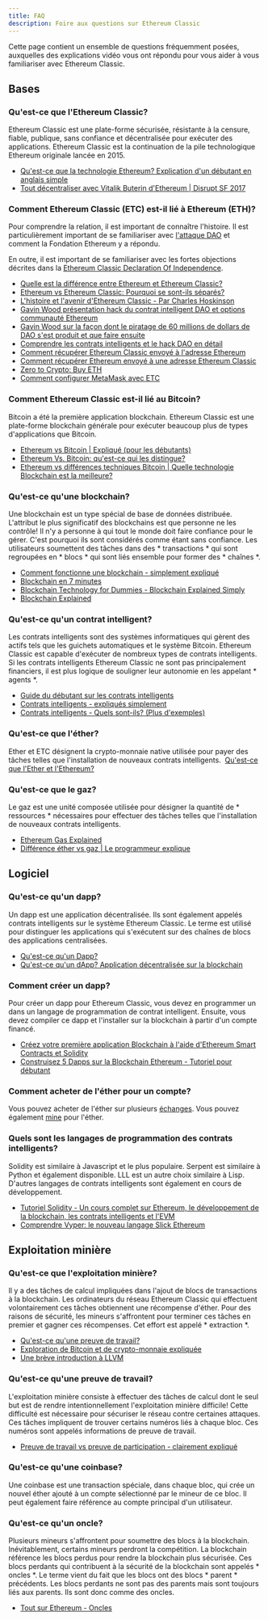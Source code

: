 ```yaml
---
title: FAQ
description: Foire aux questions sur Ethereum Classic
---
```


Cette page contient un ensemble de questions fréquemment posées, auxquelles des explications vidéo vous ont répondu pour vous aider à vous familiariser avec Ethereum Classic.

## Bases

### Qu'est-ce que l'Ethereum Classic?

Ethereum Classic est une plate-forme sécurisée, résistante à la censure, fiable, publique, sans confiance et décentralisée pour exécuter des applications. Ethereum Classic est la continuation de la pile technologique Ethereum originale lancée en 2015.

- [Qu'est-ce que la technologie Ethereum? Explication d'un débutant en anglais simple](https://youtu.be/jxLkbJozKbY)
- [Tout décentraliser avec Vitalik Buterin d'Ethereum | Disrupt SF 2017](https://youtu.be/WSN5BaCzsbo)

### Comment Ethereum Classic (ETC) est-il lié à Ethereum (ETH)?

Pour comprendre la relation, il est important de connaître l'histoire. Il est particulièrement important de se familiariser avec [l'attaque DAO](http://www.coindesk.com/understanding-dao-hack-journalists) et comment la Fondation Ethereum y a répondu.

En outre, il est important de se familiariser avec les fortes objections décrites dans la [Ethereum Classic Declaration Of Independence](/blog/2016-08-13-declaration-of-Independance).

- [Quelle est la différence entre Ethereum et Ethereum Classic?](Https://youtu.be/EaC6YwO_H0U)
- [Ethereum vs Ethereum Classic: Pourquoi se sont-ils séparés?](Https://youtu.be/IOuEgLKqqjE)
- [L'histoire et l'avenir d'Ethereum Classic - Par Charles Hoskinson](https://youtu.be/SQZB3pAhjP4)
- [Gavin Wood présentation hack du contrat intelligent DAO et options communauté Ethereum](https://youtu.be/KaOGtH7J0WE)
- [Gavin Wood sur la façon dont le piratage de 60 millions de dollars de DAO s'est produit et que faire ensuite](https://youtu.be/JzCGRtGyxvY)
- [Comprendre les contrats intelligents et le hack DAO en détail](https://youtu.be/AfyB1VlnLNU)
- [Comment récupérer Ethereum Classic envoyé à l'adresse Ethereum](https://medium.com/@nesterenkoi565/how-to-recover-ethereum-classic-sent-to-ethereum-address-691aca046f3e)
- [Comment récupérer Ethereum envoyé à une adresse Ethereum Classic](https://medium.com/@nesterenkoi565/how-to-recover-ethereum-sent-to-an-ethereum-classic-address-832d56a7d6d9)
- [Zero to Crypto: Buy ETH](https://www.mewtopia.com/zerotocrypto-buy-eth/)
- [Comment configurer MetaMask avec ETC](https://youtu.be/BhVWWcwKKME)

### Comment Ethereum Classic est-il lié au Bitcoin?

Bitcoin a été la première application blockchain. Ethereum Classic est une plate-forme blockchain générale pour exécuter beaucoup plus de types d'applications que Bitcoin.

- [Ethereum vs Bitcoin | Expliqué (pour les débutants)](https://youtu.be/d94l-_3B6dM)
- [Ethereum Vs. Bitcoin: qu'est-ce qui les distingue?](Https://youtu.be/0UBk1e5qnr4)
- [Ethereum vs différences techniques Bitcoin | Quelle technologie Blockchain est la meilleure?](Https://youtu.be/fdWoNBt6CcY)

### Qu'est-ce qu'une blockchain?

Une blockchain est un type spécial de base de données distribuée. L'attribut le plus significatif des blockchains est que personne ne les contrôle! Il n'y a personne à qui tout le monde doit faire confiance pour le gérer. C'est pourquoi ils sont considérés comme étant sans confiance. Les utilisateurs soumettent des tâches dans des * transactions * qui sont regroupées en * blocs * qui sont liés ensemble pour former des * chaînes *.

- [Comment fonctionne une blockchain - simplement expliqué](https://youtu.be/SSo_EIwHSd4)
- [Blockchain en 7 minutes](https://youtu.be/yubzJw0uiE4)
- [Blockchain Technology for Dummies - Blockchain Explained Simply](https://youtu.be/2yJqjTiwpxM)
- [Blockchain Explained](https://youtu.be/QphJEO9ZX6s)

### Qu'est-ce qu'un contrat intelligent?

Les contrats intelligents sont des systèmes informatiques qui gèrent des actifs tels que les guichets automatiques et le système Bitcoin. Ethereum Classic est capable d'exécuter de nombreux types de contrats intelligents. Si les contrats intelligents Ethereum Classic ne sont pas principalement financiers, il est plus logique de souligner leur autonomie en les appelant * agents *.

- [Guide du débutant sur les contrats intelligents](https://youtu.be/RZXJMdAk5zk)
- [Contrats intelligents - expliqués simplement](https://youtu.be/ZE2HxTmxfrI)
- [Contrats intelligents - Quels sont-ils? (Plus d'exemples)](https://youtu.be/DhNyD8Cj0dg)

### Qu'est-ce que l'éther?

Ether et ETC désignent la crypto-monnaie native utilisée pour payer des tâches telles que l'installation de nouveaux contrats intelligents.
 [Qu'est-ce que l'Ether et l'Ethereum?](Https://youtu.be/fjnovGRQrRE)

### Qu'est-ce que le gaz?

Le gaz est une unité composée utilisée pour désigner la quantité de * ressources * nécessaires pour effectuer des tâches telles que l'installation de nouveaux contrats intelligents.

- [Ethereum Gas Explained](https://youtu.be/hQ78FVSv-vs)
- [Différence éther vs gaz | Le programmeur explique](https://youtu.be/cZ0rYWJzeow)

## Logiciel

### Qu'est-ce qu'un dapp?

Un dapp est une application décentralisée. Ils sont également appelés contrats intelligents sur le système Ethereum Classic. Le terme est utilisé pour distinguer les applications qui s'exécutent sur des chaînes de blocs des applications centralisées.

- [Qu'est-ce qu'un Dapp?](Https://youtu.be/CDQX8inMCt0)
- [Qu'est-ce qu'un dApp? Application décentralisée sur la blockchain](https://youtu.be/F50OrwV6Uk8)

### Comment créer un dapp?

Pour créer un dapp pour Ethereum Classic, vous devez en programmer un dans un langage de programmation de contrat intelligent. Ensuite, vous devez compiler ce dapp et l'installer sur la blockchain à partir d'un compte financé.

- [Créez votre première application Blockchain à l'aide d'Ethereum Smart Contracts et Solidity](https://youtu.be/coQ5dg8wM2o)
- [Construisez 5 Dapps sur la Blockchain Ethereum - Tutoriel pour débutant](https://youtu.be/8wMKq7HvbKw)

### Comment acheter de l'éther pour un compte?

Vous pouvez acheter de l'éther sur plusieurs [échanges](/écosystème/échanges). Vous pouvez également [mine](/development/mining-resources) pour l'éther.

### Quels sont les langages de programmation des contrats intelligents?

Solidity est similaire à Javascript et le plus populaire. Serpent est similaire à Python et également disponible. LLL est un autre choix similaire à Lisp. D'autres langages de contrats intelligents sont également en cours de développement.

- [Tutoriel Solidity - Un cours complet sur Ethereum, le développement de la blockchain, les contrats intelligents et l'EVM](https://youtu.be/ipwxYa-F1uY)
- [Comprendre Vyper: le nouveau langage Slick Ethereum](https://youtu.be/rqfM6cxXHB8)

## Exploitation minière

### Qu'est-ce que l'exploitation minière?

Il y a des tâches de calcul impliquées dans l'ajout de blocs de transactions à la blockchain. Les ordinateurs du réseau Ethereum Classic qui effectuent volontairement ces tâches obtiennent une récompense d'éther. Pour des raisons de sécurité, les mineurs s'affrontent pour terminer ces tâches en premier et gagner ces récompenses. Cet effort est appelé * extraction *.

- [Qu'est-ce qu'une preuve de travail?](Https://youtu.be/3EUAcxhuoU4)
- [Exploration de Bitcoin et de crypto-monnaie expliquée](https://youtu.be/kZXXDp0_R-w)
- [Une brève introduction à LLVM](https://youtu.be/a5-WaD8VV38)

### Qu'est-ce qu'une preuve de travail?

L'exploitation minière consiste à effectuer des tâches de calcul dont le seul but est de rendre intentionnellement l'exploitation minière difficile! Cette difficulté est nécessaire pour sécuriser le réseau contre certaines attaques. Ces tâches impliquent de trouver certains numéros liés à chaque bloc. Ces numéros sont appelés informations de preuve de travail.

- [Preuve de travail vs preuve de participation - clairement expliqué](https://youtu.be/y_hEezRilCY)

### Qu'est-ce qu'une coinbase?

Une coinbase est une transaction spéciale, dans chaque bloc, qui crée un nouvel éther ajouté à un compte sélectionné par le mineur de ce bloc. Il peut également faire référence au compte principal d'un utilisateur.

### Qu'est-ce qu'un oncle?

Plusieurs mineurs s'affrontent pour soumettre des blocs à la blockchain. Inévitablement, certains mineurs perdront la compétition. La blockchain référence les blocs perdus pour rendre la blockchain plus sécurisée. Ces blocs perdants qui contribuent à la sécurité de la blockchain sont appelés * oncles *. Le terme vient du fait que les blocs ont des blocs * parent * précédents. Les blocs perdants ne sont pas des parents mais sont toujours liés aux parents. Ils sont donc comme des oncles.

- [Tout sur Ethereum - Oncles](https://youtu.be/iIhxtuIhT_g)
